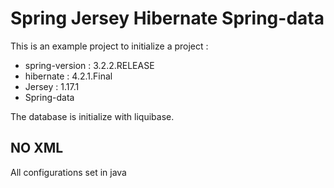 Spring Jersey Hibernate Spring-data
=============

This is an example project to initialize a project  :

* spring-version : 3.2.2.RELEASE
* hibernate : 4.2.1.Final
* Jersey : 1.17.1
* Spring-data


The database is initialize with liquibase.

NO XML
-----
All configurations set in java